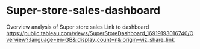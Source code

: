 # Super-store-sales-dashboard
Overview analysis of Super store sales 
Link to dashboard
https://public.tableau.com/views/SuperStoreDashboard_16919193016740/Overview?:language=en-GB&:display_count=n&:origin=viz_share_link
